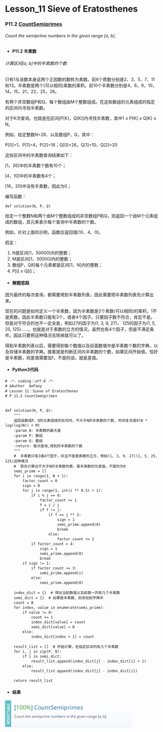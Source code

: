 # Lesson_11 Sieve of Eratosthenes




### P11.2 [CountSemiprimes](https://app.codility.com/programmers/lessons/11-sieve_of_eratosthenes/count_semiprimes/) 


###### Count the semiprime numbers in the given range [a, b].

* #### P11.2 半素数

###### 计算区间[a, b]中的半素数的个数

只有1与该数本身这两个正因数的数称为素数。前6个质数分别是2、3、5、7、11和13。半素数是两个(可以相同)素数的乘积。前10个半素数分别是4，6，9，10，14，15，21，22，25，26。

有两个非空数组P和Q，每个数组由M个整数组成。在这些数组的元素组成的指定的区间内寻找半素数。

对于K次查询，也就是在区间[P[K]，Q[K]]内寻找半素数，其中1 ≤ P[K] ≤ Q[K] ≤ N。

例如，给定整数N=26、以及数组P，Q，其中：

P[0]=1，P[1]=4，P[2]=16；Q[0]=26，Q[1]=10，Q[2]=20

这些区间中的半素数查询结果如下：

[1，26]中的半素数个数有10个；

[4，10]中的半素数有4个；

[16，20]中没有半素数，因此为0；

编写函数：
```
def solution(N, P, Q)
```
给定一个整数N和两个由M个整数组成的非空数组P和Q，则返回一个由M个元素组成的数组，其元素表示每个查询中半素数的个数。

例如，针对上面的示例，函数应返回值[10、4、0]。

假定： 

  1. N是区间[1，50000]内的整数；
  2. M是区间[1，30000]内的整数；
  3. 数组P，Q的每个元素都是区间[1，N]内的整数；
  4. P[i] ≤ Q[i]；

* #### 解题思路

因为最终的每次查询，都需要用到半素数列表，因此需要把半素数列表先计算出来。

现在的问题是如何定义一个半素数，因为半素数是2个素数(可以相同)的乘积，1不是质数。因此半素数只能有3个，或者4个因子。只要因子数不符合，肯定不是。但是对于符合的也不一定全是，例如27的因子为(1, 3, 9, 27)， 125的因子为(1, 5, 25, 125)……。也就是对于素数的立方的情况，虽然也有4个因子，但是不满足条件。因此只要把这种情况去除掉就可以了。

得到半素数列表以后，需要得到每个数值以及前面数值中是半素数个数的字典，以及存储半素数的字典。接着就是判断区间内半素数的个数，如果区间开始值，恰好是半素数，则差值需要加1，不是的话，就是差值。


* #### Python3代码


```
# -*- coding：utf-8 -*-
# &Author  AnFany
# Lesson 11：Sieve of Eratosthenes
# P 11.2 CountSemiprimes


def solution(N, P, Q):
    """
    返回由数组P、Q的元素组成的区间内，不大于N的半素数的个数, 时间复杂度O(N * log(log(N)) + M)
    :param N: 半素数的最大值
    :param P: 数组
    :param Q: 数组
    :return: 每次查询,得到的半素数的个数
    """
    #  半素数只有3或4个因子，并且不能是素数的立方，例如(1, 3, 9, 27)(1, 5, 25, 125)这种情况
    #  首先计算出不大于N的半素数列表，是半素数的为其值，不是的为0
    semi_prime = []
    for i in range(1, N + 1):
        factor_count = 0
        sign = 0
        for j in range(1, int(i ** 0.5) + 1):
            if i % j == 0:
                factor_count += 1
                f = i / j
                if f != j:
                    if f == j ** 2:
                        sign = 1
                        semi_prime.append(0)
                        break
                    else:
                        factor_count += 1
            if factor_count > 4:
                sign = 1
                semi_prime.append(0)
                break
        if sign != 1:
            if factor_count >= 3:
                semi_prime.append(i)
            else:
                semi_prime.append(0)

    index_dict = {}  # 得出当前数值以及前面一共有几个半素数
    semi_dict = {}  # 如果是半素数，则添加到字典中
    count = 0
    for index, value in enumerate(semi_prime):
        if value != 0:
            count += 1
            index_dict[value] = count
            semi_dict[value] = 0
        else:
            index_dict[index + 1] = count

    result_list = []  # 开始计算，在指定区间内有几个半素数
    for i, j in zip(P, Q):
        if i in semi_dict:
            result_list.append(index_dict[j] - index_dict[i] + 1)
        else:
            result_list.append(index_dict[j] - index_dict[i])

    return result_list
```

* #### 结果






![image](https://github.com/Anfany/Codility-Lessons-By-Python3/blob/master/L11_Sieve%20of%20Eratosthenes/11.2.png)
